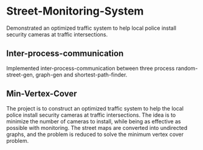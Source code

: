 # Street-Monitoring-System
Demonstrated an optimized traffic system to help local police install security cameras at traffic intersections. 
## Inter-process-communication
Implemented inter-process-communication between three process random-street-gen, graph-gen and shortest-path-finder. 
## Min-Vertex-Cover
The project is to construct an optimized traffic system to help the local police install security cameras at traffic intersections. The idea is to minimize the number of cameras to install, while being as effective as possible with monitoring. The street maps are converted into undirected graphs, and the problem is reduced to solve the minimum vertex cover problem. 
